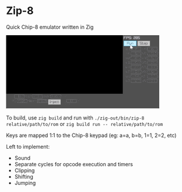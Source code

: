 # Zip-8

Quick Chip-8 emulator written in Zig

![Zip-8 demo](zip.gif)

To build, use `zig build` and run with `./zig-out/bin/zip-8 relative/path/to/rom` or `zig build run -- relative/path/to/rom`

Keys are mapped 1:1 to the Chip-8 keypad (eg: a=a, b=b, 1=1, 2=2, etc)

Left to implement:
- Sound
- Separate cycles for opcode execution and timers
- Clipping
- Shifting
- Jumping